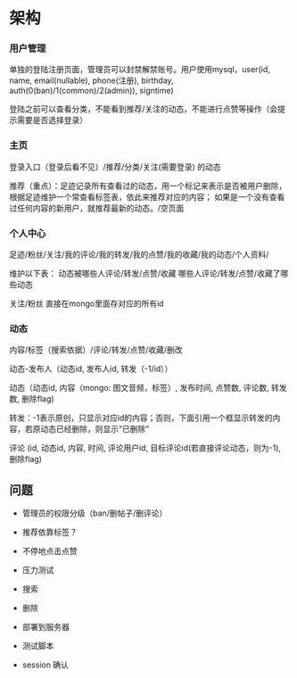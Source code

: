 # 架构

### 用户管理

单独的登陆注册页面，管理员可以封禁解禁账号。用户使用mysql，user(id, name, email(nullable), phone(注册), birthday, auth(0(ban)/1(common)/2(admin)), signtime)

登陆之前可以查看分类，不能看到推荐/关注的动态，不能进行点赞等操作（会提示需要是否选择登录）

### 主页

登录入口（登录后看不见）/推荐/分类/关注(需要登录) 的动态

推荐（重点）：足迹记录所有查看过的动态，用一个标记来表示是否被用户删除，根据足迹维护一个常查看标签表，依此来推荐对应的内容；
如果是一个没有查看过任何内容的新用户，就推荐最新的动态。/空页面

### 个人中心

足迹/粉丝/关注/我的评论/我的转发/我的点赞/我的收藏/我的动态/个人资料/

维护以下表：
动态被哪些人评论/转发/点赞/收藏
哪些人评论/转发/点赞/收藏了哪些动态

关注/粉丝 直接在mongo里面存对应的所有id

### 动态

内容/标签（搜索依据）/评论/转发/点赞/收藏/删改

动态-发布人（动态id, 发布人id, 转发（-1/id））

动态（动态id, 内容（mongo: 图文音频，标签）, 发布时间, 点赞数, 评论数, 转发数, 删除flag)

转发：-1表示原创，只显示对应id的内容；否则，下面引用一个框显示转发的内容，若原动态已经删除，则显示“已删除”

评论 (id, 动态id, 内容, 时间, 评论用户id, 目标评论id(若直接评论动态，则为-1), 删除flag)

## 问题

- 管理员的权限分级（ban/删帖子/删评论）

- 推荐依靠标签？

- 不停地点击点赞

- 压力测试

- 搜索

- 删除

- 部署到服务器

- 测试脚本

- session 确认
